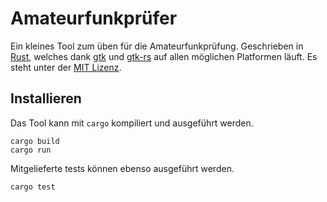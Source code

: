 # Amateurfunkprüfer

Ein kleines Tool zum üben für die Amateurfunkprüfung. Geschrieben in [Rust](https://rust-lang.org), welches dank [gtk](https://www.gtk.org) und [gtk-rs](https://gtk-rs.org/) auf allen möglichen Platformen läuft. Es steht unter der [MIT Lizenz](LICENSE.md).

## Installieren

Das Tool kann mit `cargo` kompiliert und ausgeführt werden.

    cargo build
    cargo run

Mitgelieferte tests können ebenso ausgeführt werden.

    cargo test


